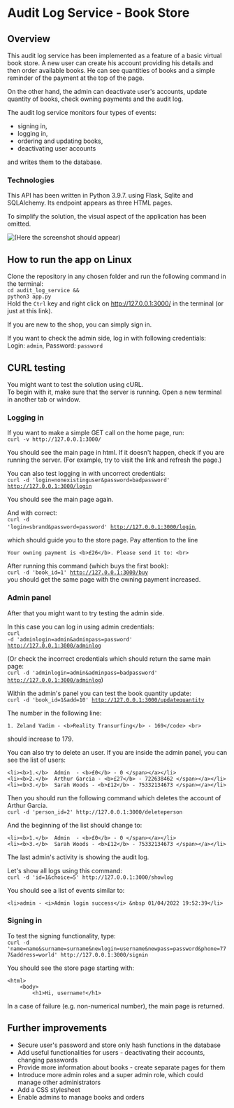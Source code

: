 # Audit Log Service - Book Store
## Overview

This audit log service has been implemented as a feature of a basic virtual book store. A new user can create his account providing his details and then order available books. He can see quantities of books and a simple reminder of the payment at the top of the page.<br>

On the other hand, the admin can deactivate user's accounts, update quantity of books, check owning payments and the audit log.

The audit log service monitors four types of events:
* signing in,
* logging in,
* ordering and updating books,
* deactivating user accounts

and writes them to the database.

### Technologies
This API has been written in Python 3.9.7. using Flask, Sqlite and SQLAlchemy. Its endpoint appears as three HTML pages.

To simplify the solution, the visual aspect of the application has been omitted.

![(Here the screenshot should appear)](https://i.ibb.co/X3jF50G/screenshots.png)

## How to run the app on Linux

Clone the repository in any chosen folder and run the following command in the terminal:<br>
<code>cd audit_log_service && python3 app.py</code> <br>
Hold the `Ctrl` key and right click on http://127.0.0.1:3000/ in the terminal (or just at this link).

If you are new to the shop, you can simply sign in. 

If you want to check the admin side, log in with following credentials:<br>
Login: `admin`, Password: `password`

## CURL testing
You might want to test the solution using cURL. <br>
To begin with it, make sure that the server is running. Open a new terminal in another tab or window.

### Logging in
If you want to make a simple GET call on the home page, run: <br>
`curl -v http://127.0.0.1:3000/`

You should see the main page in html. If it doesn't happen, check if you are running the server. (For example, try to visit the link and refresh the page.)

You can also test logging in with uncorrect credentials: <br>
<code>curl -d 'login=nonexistinguser&password=badpassword' http://127.0.0.1:3000/login</code>

You should see the main page again.

And with correct: <br>
<code>curl -d 'login=sbrand&password=password' http://127.0.0.1:3000/login</code>, <br>

which should guide you to the store page. Pay attention to the line <br>
```
Your owning payment is <b>£26</b>. Please send it to: <br>
```

After running this command (which buys the first book): <br>
<code>curl -d 'book_id=1' http://127.0.0.1:3000/buy</code> <br>
you should get the same page with the owning payment increased.

### Admin panel
After that you might want to try testing the admin side.

In this case you can log in using admin credentials:<br>
<code>curl -d 'adminlogin=admin&adminpass=password' http://127.0.0.1:3000/adminlog</code> <br>

(Or check the incorrect credentials which should return the same main page: <br>
<code>curl -d 'adminlogin=admin&adminpass=badpassword' http://127.0.0.1:3000/adminlog</code>)

Within the admin's panel you can test the book quantity update: <br>
<code>curl -d 'book_id=1&add=10' http://127.0.0.1:3000/updatequantity</code>

The number in the following line: <br>
```
1. Zeland Vadim - <b>Reality Transurfing</b> - 169</code> <br>
```
should increase to 179.

You can also try to delete an user.
If you are inside the admin panel, you can see the list of users:
```
<li><b>1.</b>  Admin  - <b>£0</b> - 0 </span></a></li>
<li><b>2.</b>  Arthur Garcia - <b>£27</b> - 722638462 </span></a></li>
<li><b>3.</b>  Sarah Woods - <b>£12</b> - 75332134673 </span></a></li>
```
Then you should run the following command which deletes the account of Arthur Garcia. <br>
`curl -d 'person_id=2' http://127.0.0.1:3000/deleteperson`

And the beginning of the list should change to:
```
<li><b>1.</b>  Admin  - <b>£0</b> - 0 </span></a></li>
<li><b>3.</b>  Sarah Woods - <b>£12</b> - 75332134673 </span></a></li>
```

The last admin's activity is showing the audit log.

Let's show all logs using this command: <br>
`curl -d 'id=1&choice=5' http://127.0.0.1:3000/showlog`

You should see a list of events similar to:
```
<li>admin - <i>Admin login success</i> &nbsp 01/04/2022 19:52:39</li>
```

### Signing in
To test the signing functionality, type: <br>
`curl -d 'name=name&surname=surname&newlogin=username&newpass=password&phone=777&address=world' http://127.0.0.1:3000/signin`

You should see the store page starting with:
```
<html>
    <body>
        <h1>Hi, username!</h1>
```

In a case of failure (e.g. non-numerical number), the main page is returned.

## Further improvements
* Secure user's password and store only hash functions in the database
* Add useful functionalities for users - deactivating their accounts, changing passwords
* Provide more information about books - create separate pages for them
* Introduce more admin roles and a super admin role, which could manage other administrators
* Add a CSS stylesheet
* Enable admins to manage books and orders
